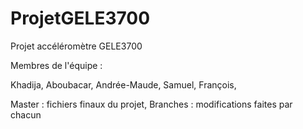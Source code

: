 # ProjetGELE3700
Projet accéléromètre GELE3700

Membres de l'équipe :

Khadija,
Aboubacar,
Andrée-Maude,
Samuel,
François,

Master : fichiers finaux du projet,
Branches : modifications faites par chacun
